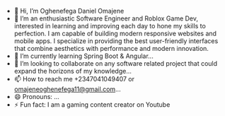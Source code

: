 - 👋 Hi, I’m Oghenefega Daniel Omajene
- 👀 I’m an enthusiastic Software Engineer and Roblox Game Dev, interested in learning and improving each day to hone my skills to perfection. I am capable of building modern responsive websites and mobile apps. I specialize in providing the best user-friendly interfaces that combine aesthetics with performance and modern innovation. 
- 🌱 I’m currently learning Spring Boot & Angular...
- 💞️ I’m looking to collaborate on any software related project that could expand the horizons of my knowledge...
- 📫 How to reach me +2347041049407 or omajeneoghenefega11@gmail.com...
- 😄 Pronouns: ...
- ⚡ Fun fact: I am a gaming content creator on Youtube

<!---
OghenefegaOmajene/OghenefegaOmajene is a ✨ special ✨ repository because its `README.md` (this file) appears on your GitHub profile.
You can click the Preview link to take a look at your changes.
--->
